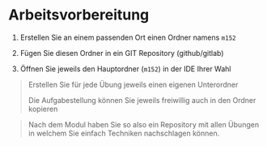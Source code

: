 # Arbeitsvorbereitung #

1. Erstellen Sie an einem passenden Ort einen Ordner namens `m152`

1. Fügen Sie diesen Ordner in ein GIT Repository (github/gitlab)

    
1. Öffnen Sie jeweils den Hauptordner (`m152`) in der IDE Ihrer Wahl

> Erstellen Sie für jede Übung jeweils einen eigenen Unterordner
>
> Die Aufgabestellung können Sie jeweils freiwillig auch in den Ordner kopieren

> Nach dem Modul haben Sie so also ein Repository mit allen Übungen in welchem Sie einfach
> Techniken nachschlagen können.